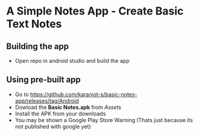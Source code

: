 # A Simple Notes App - Create Basic Text Notes

## Building the app

- Open repo in android studio and build the app

## Using pre-built app

- Go to https://github.com/karanjot-s/basic-notes-app/releases/tag/Android
- Dowload the **Basic Notes.apk** from _Assets_
- Install the APK from your downloads
- You may be shown a Google Play Store Warning (Thats just because its not published with google yet)
